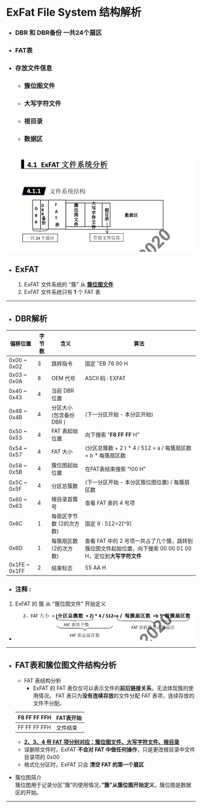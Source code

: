 # ExFat File System 结构解析
- ### DBR 和 DBR备份 一共24个扇区
- ### FAT表
- ### 存放文件信息
  - ### 簇位图文件
  - ### 大写字符文件
  - ### 根目录
  - ### 数据区
 ![结构图](./images/Exfat/ExFAT-1.png)
 ---
 - ## ExFAT
    1. ExFAT 文件系统的 "簇" 从 **<u>簇位图文件</u>**
    2. ExFAT 文件系统只有 **1** 个 FAT 表
  ---
  - ## DBR解析
  |   偏移位置  |  字节数  |  含义    |   算法    |
  |  ----           |   ----     | ----      |  ----     |
  | 0x00 ~ 0x02 |   3     |   跳转指令  |   固定 "EB 76 90 H |
  | 0x03 ~ 0x0A |   8    |  OEM 代号  |   ASCII 码 : EXFAT |
  | 0x40 ~ 0x43 |   4   | 当前 DBR 位置 |              |
  | 0x48 ~ 0x4B |   4   | 分区大小 (包含备份 DBR ) | (下一分区开始 - 本分区开始) |
  | 0x50 ~ 0x53 |   4   | FAT 表起始位置 | 向下搜索 "**F8 FF FF** H" |
  | 0x54 ~ 0x57 |   4   | FAT 大小 | (分区总簇数 + 2 ) * 4 /  512 = a / 每簇扇区数 = b * 每簇扇区数 |
  | 0x58 ~ 0x5B |   4   | 簇位图起始位置  | 在FAT表结束搜索 "!00 H" |
  | 0x5C ~ 0x5F |   4   |  分区总簇数  |  (下一分区开始 - 本分区簇位图位置) / 每簇扇区数 |
  | 0x60 ~ 0x63 |   4   | 根目录首簇号 | 查看 FAT 表的 4 号项 |
  | 0x6C |  1  |  每扇区字节数 (2的次方数) | 固定 9 : 512=2[^9] |
  | 0x6D |  1  | 每簇扇区数 (2的次方数) | 查看 FAT 中的 2 号项一共占了几个簇，跳转到簇位图文件起始位置，向下搜索 00 00 01 00 H，定位到**大写字符文件** |
  | 0x1FE ~ 0x1FF |   2   | 结束标志 | 55 AA H |
  - ### 注释 :
  1. ExFAT 的 簇 从 "簇位图文件" 开始定义
  - ![FAT大小](./images/Exfat/ExFAT-2.png)
---
 - ## FAT表和簇位图文件结构分析
     - FAT 表结构分析
       - ExFAT 的 FAT 表仅仅可以表示文件的**前后链接关系**，无法体现簇的使用情况。 FAT 表只为**没有连续存放**的文件分配 FAT 表项，连续存放的文件不分配。

    | F8 FF FF FFH | FAT表开始 |
    | ---- | ---- |
    | FF FF FF FFH |  文件结束   |

    - **<u>2、3、4 号 FAT 项分别对应：簇位图文件、大写字符文件、根目录</u>**
    - 误删除文件时，ExFAT **不会对 FAT 中做任何操作**，只是更改根目录中文件目录项的 0x00
    - 格式化分区时，ExFAT 只会 **清空 FAT 的第一个扇区**

  - 簇位图简介  
  簇位图用于记录分区”簇”的使用情况，**”簇”从簇位图开始定义**，簇位图是数据区的开始。
---
